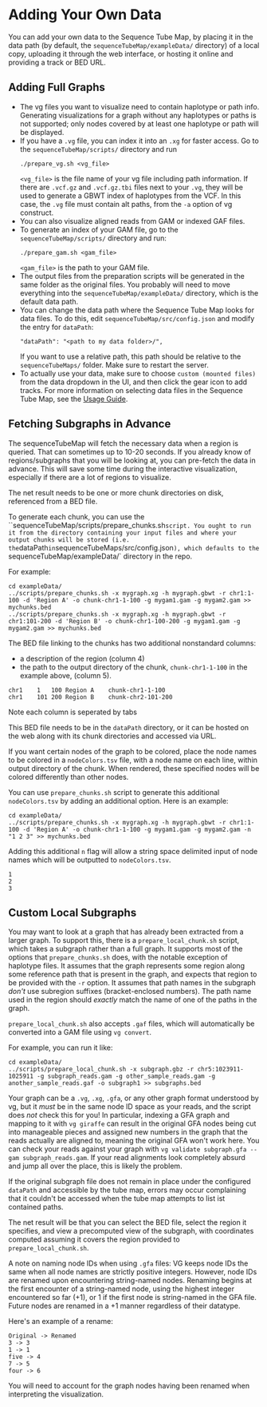 # Adding Your Own Data

You can add your own data to the Sequence Tube Map, by placing it in the data path (by default, the `sequenceTubeMap/exampleData/` directory) of a local copy, uploading it through the web interface, or hosting it online and providing a track or BED URL.

## Adding Full Graphs

- The vg files you want to visualize need to contain haplotype or path info. Generating visualizations for a graph without any haplotypes or paths is not supported; only nodes covered by at least one haplotype or path will be displayed.
- If you have a `.vg` file, you can index it into an `.xg` for faster access. Go to the `sequenceTubeMap/scripts/` directory and run
  ```
  ./prepare_vg.sh <vg_file>
  ```
  `<vg_file>` is the file name of your vg file including path information.
  If there are `.vcf.gz` and `.vcf.gz.tbi` files next to your `.vg`, they will be used to generate a GBWT index of haplotypes from the VCF. In this case, the `.vg` file must contain alt paths, from the `-a` option of vg construct.
- You can also visualize aligned reads from GAM or indexed GAF files.
- To generate an index of your GAM file, go to the `sequenceTubeMap/scripts/` directory and run:
  ```
  ./prepare_gam.sh <gam_file>
  ```
  `<gam_file>` is the path to your GAM file.
- The output files from the preparation scripts will be generated in the same folder as the original files. You probably will need to move everything into the `sequenceTubeMap/exampleData/` directory, which is the default data path.
- You can change the data path where the Sequence Tube Map looks for data files. To do this, edit `sequenceTubeMap/src/config.json` and modify the entry for `dataPath`:
  ```
  "dataPath": "<path to my data folder>/",
  ```
  If you want to use a relative path, this path should be relative to the `sequenceTubeMaps/` folder. Make sure to restart the server.
- To actually use your data, make sure to choose `custom (mounted files)` from the data dropdown in the UI, and then click the gear icon to add tracks. For more information on selecting data files in the Sequence Tube Map, see the [Usage Guide](../public/help/help.md).

## Fetching Subgraphs in Advance

The sequenceTubeMap will fetch the necessary data when a region is queried. 
That can sometimes up to 10-20 seconds.
If you already know of regions/subgraphs that you will be looking at, you can pre-fetch the data in advance. 
This will save some time during the interactive visualization, especially if there are a lot of regions to visualize.

The net result needs to be one or more chunk directories on disk, referenced from a BED file.

To generate each chunk, you can use the ``sequenceTubeMap/scripts/prepare_chunks.sh` script. You ought to run it from the directory containing your input files and where your output chunks will be stored (i.e. the `dataPath` in `sequenceTubeMaps/src/config.json`), which defaults to the `sequenceTubeMap/exampleData/` directory in the repo.

For example:

```
cd exampleData/
../scripts/prepare_chunks.sh -x mygraph.xg -h mygraph.gbwt -r chr1:1-100 -d 'Region A' -o chunk-chr1-1-100 -g mygam1.gam -g mygam2.gam >> mychunks.bed
../scripts/prepare_chunks.sh -x mygraph.xg -h mygraph.gbwt -r chr1:101-200 -d 'Region B' -o chunk-chr1-100-200 -g mygam1.gam -g mygam2.gam >> mychunks.bed
```

The BED file linking to the chunks has two additional nonstandard columns: 

- a description of the region (column 4)
- the path to the output directory of the chunk, `chunk-chr1-1-100` in the example above, (column 5). 

```
chr1	1	100	Region A	chunk-chr1-1-100
chr1	101	200	Region B	chunk-chr2-101-200
```
Note each column is seperated by tabs

This BED file needs to be in the `dataPath` directory, or it can be hosted on the web along with its chunk directories and accessed via URL.

If you want certain nodes of the graph to be colored, place the node names to be colored in a `nodeColors.tsv` file, with a node name on each line, within output directory of the chunk. When rendered, these specified nodes will be colored differently than other nodes.

You can use `prepare_chunks.sh` script to generate this additional `nodeColors.tsv` by adding an additional option. Here is an example:

```
cd exampleData/
../scripts/prepare_chunks.sh -x mygraph.xg -h mygraph.gbwt -r chr1:1-100 -d 'Region A' -o chunk-chr1-1-100 -g mygam1.gam -g mygam2.gam -n "1 2 3" >> mychunks.bed
```

Adding this additional `n` flag will allow a string space delimited input of node names which will be outputted to `nodeColors.tsv`.

```
1
2
3
```

## Custom Local Subgraphs

You may want to look at a graph that has already been extracted from a larger graph.
To support this, there is a `prepare_local_chunk.sh` script, which takes a subgraph rather than a full graph.
It supports most of the options that `prepare_chunks.sh` does, with the notable exception of haplotype files.
It assumes that the graph represents some region along some reference path that is present in the graph, and expects that region to be provided with the `-r` option.
It assumes that path names in the subgraph *don't* use subregion suffixes (bracket-enclosed numbers).
The path name used in the region should *exactly* match the name of one of the paths in the graph.

`prepare_local_chunk.sh` also accepts `.gaf` files, which will automatically be converted into a GAM file using `vg convert`.

For example, you can run it like:

```
cd exampleData/
../scripts/prepare_local_chunk.sh -x subgraph.gbz -r chr5:1023911-1025911 -g subgraph_reads.gam -g other_sample_reads.gam -g another_sample_reads.gaf -o subgraph1 >> subgraphs.bed
```

Your graph can be a `.vg`, `.xg`, `.gfa`, or any other graph format understood by vg, but it *must* be in the same node ID space as your reads, and the script does *not* check this for you! In particular, indexing a GFA graph and mapping to it with `vg giraffe` can result in the original GFA nodes being cut into manageable pieces and assigned new numbers in the graph that the reads actually are aligned to, meaning the original GFA won't work here. You can check your reads against your graph with `vg validate subgraph.gfa --gam subgraph_reads.gam`. If your read alignments look completely absurd and jump all over the place, this is likely the problem.

If the original subgraph file does not remain in place under the configured `dataPath` and accessible by the tube map, errors may occur complaining that it couldn't be accessed when the tube map attempts to list ist contained paths.

The net result will be that you can select the BED file, select the region it specifies, and view a precomputed view of the subgraph, with coordinates computed assuming it covers the region provided to `prepare_local_chunk.sh`.

A note on naming node IDs when using `.gfa` files:
VG keeps node IDs the same when all node names are strictly positive integers. However, node IDs are renamed upon encountering string-named nodes. Renaming begins at the first encounter of a string-named node, using the highest integer encountered so far (+1), or 1 if the first node is string-named in the GFA file. Future nodes are renamed in a +1 manner regardless of their datatype.

Here's an example of a rename:

```
Original -> Renamed
3 -> 3
1 -> 1
five -> 4
7 -> 5
four -> 6
```

You will need to account for the graph nodes having been renamed when interpreting the visualization.
